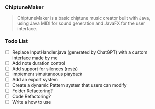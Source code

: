 ### ChiptuneMaker
>ChiptuneMaker is a basic chiptune music creator built with Java, using Java MIDI for sound generation and JavaFX for the user interface.



### Todo List

- [ ] Replace InputHandler.java (generated by ChatGPT) with a custom interface made by me
- [ ] Add note duration control
- [ ] Add support for silences (rests)
- [ ] Implement simultaneous playback
- [ ] Add an export system
- [ ] Create a dynamic Pattern system that users can modify
- [ ] Folder Refactoring?
- [ ] Code Refactoring?
- [ ] Write a how to use